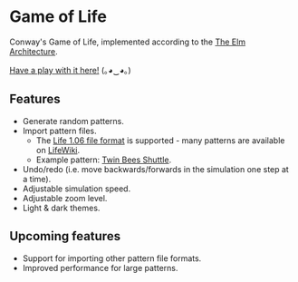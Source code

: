# Game of Life

Conway's Game of Life, implemented according to the [The Elm Architecture](https://guide.elm-lang.org/architecture/).

[Have a play with it here!](https://fizwidget.github.io/game-of-life/index.html)  (｡◕‿◕｡)

## Features

* Generate random patterns.
* Import pattern files.
  * The [Life 1.06 file format](http://www.conwaylife.com/w/index.php?title=Life_1.06) is supported - many patterns are available on [LifeWiki](http://conwaylife.com/w/index.php?title=Main_Page).
  * Example pattern: [Twin Bees Shuttle](http://conwaylife.com/wiki/Twin_bees_shuttle).
* Undo/redo (i.e. move backwards/forwards in the simulation one step at a time).
* Adjustable simulation speed.
* Adjustable zoom level.
* Light & dark themes.


## Upcoming features

* Support for importing other pattern file formats.
* Improved performance for large patterns.